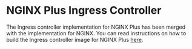 # NGINX Plus Ingress Controller

The Ingress controller implementation for NGINX Plus has been merged with the implementation for NGINX. You can read instructions on how to build the Ingress controller image for NGINX Plus [here](../nginx-controller).
